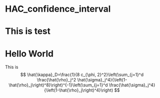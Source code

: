 # HAC_confidence_interval
# This is test
# Hello World
This is 
$$
\hat{\kappa}_D=\frac{1}{8 c_{\phi, 2}^2}\left(\sum_{j=1}^d \frac{\hat{\rho}_j^2 \hat{\sigma}_j^4}{\left(1-\hat{\rho}_j\right)^8}\right)^{-1}\left(\sum_{j=1}^d \frac{\hat{\sigma}_j^4}{\left(1-\hat{\rho}_j\right)^4}\right)
$$